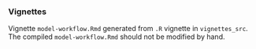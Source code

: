 ### Vignettes

Vignette `model-workflow.Rmd` generated from `.R` vignette in `vignettes_src`. The compiled `model-workflow.Rmd` should not be modified by hand.
